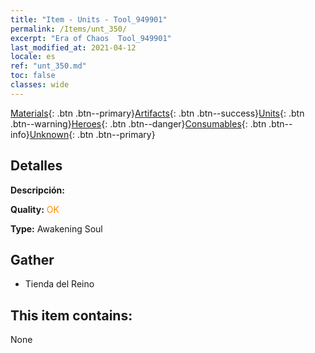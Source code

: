 ```yaml
---
title: "Item - Units - Tool_949901"
permalink: /Items/unt_350/
excerpt: "Era of Chaos  Tool_949901"
last_modified_at: 2021-04-12
locale: es
ref: "unt_350.md"
toc: false
classes: wide
---
```

 [Materials](/es/Items/){: .btn .btn--primary}[Artifacts](/es/Items/Artifacts/){: .btn .btn--success}[Units](/es/Items/Units/){: .btn .btn--warning}[Heroes](/es/Items/Heroes/){: .btn .btn--danger}[Consumables](/es/Items/Consumables/){: .btn .btn--info}[Unknown](/es/Items/Unknown/){: .btn .btn--primary}

## Detalles
 **Descripción:** 

 **Quality:** <span style="color: #FF8C00">OK</span>

 **Type:** Awakening Soul

## Gather

*    Tienda del Reino 

## This item contains:

  None

